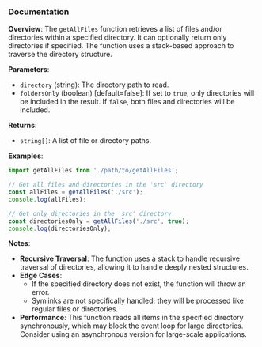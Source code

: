 ### Documentation

**Overview**:
The `getAllFiles` function retrieves a list of files and/or directories within a specified directory. It can optionally return only directories if specified. The function uses a stack-based approach to traverse the directory structure.

**Parameters**:
- `directory` (string): The directory path to read.
- `foldersOnly` (boolean) [default=false]: If set to `true`, only directories will be included in the result. If `false`, both files and directories will be included.

**Returns**:
- `string[]`: A list of file or directory paths.

**Examples**:
```javascript
import getAllFiles from './path/to/getAllFiles';

// Get all files and directories in the 'src' directory
const allFiles = getAllFiles('./src');
console.log(allFiles);

// Get only directories in the 'src' directory
const directoriesOnly = getAllFiles('./src', true);
console.log(directoriesOnly);
```

**Notes**:
- **Recursive Traversal**: The function uses a stack to handle recursive traversal of directories, allowing it to handle deeply nested structures.
- **Edge Cases**:
  - If the specified directory does not exist, the function will throw an error.
  - Symlinks are not specifically handled; they will be processed like regular files or directories.
- **Performance**: This function reads all items in the specified directory synchronously, which may block the event loop for large directories. Consider using an asynchronous version for large-scale applications.